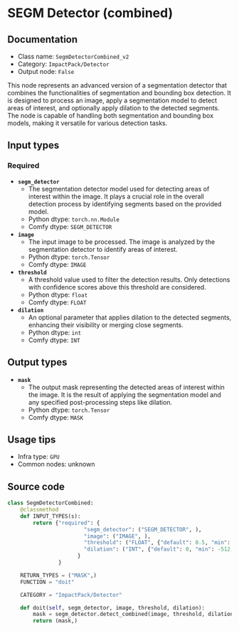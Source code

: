 # SEGM Detector (combined)
## Documentation
- Class name: `SegmDetectorCombined_v2`
- Category: `ImpactPack/Detector`
- Output node: `False`

This node represents an advanced version of a segmentation detector that combines the functionalities of segmentation and bounding box detection. It is designed to process an image, apply a segmentation model to detect areas of interest, and optionally apply dilation to the detected segments. The node is capable of handling both segmentation and bounding box models, making it versatile for various detection tasks.
## Input types
### Required
- **`segm_detector`**
    - The segmentation detector model used for detecting areas of interest within the image. It plays a crucial role in the overall detection process by identifying segments based on the provided model.
    - Python dtype: `torch.nn.Module`
    - Comfy dtype: `SEGM_DETECTOR`
- **`image`**
    - The input image to be processed. The image is analyzed by the segmentation detector to identify areas of interest.
    - Python dtype: `torch.Tensor`
    - Comfy dtype: `IMAGE`
- **`threshold`**
    - A threshold value used to filter the detection results. Only detections with confidence scores above this threshold are considered.
    - Python dtype: `float`
    - Comfy dtype: `FLOAT`
- **`dilation`**
    - An optional parameter that applies dilation to the detected segments, enhancing their visibility or merging close segments.
    - Python dtype: `int`
    - Comfy dtype: `INT`
## Output types
- **`mask`**
    - The output mask representing the detected areas of interest within the image. It is the result of applying the segmentation model and any specified post-processing steps like dilation.
    - Python dtype: `torch.Tensor`
    - Comfy dtype: `MASK`
## Usage tips
- Infra type: `GPU`
- Common nodes: unknown


## Source code
```python
class SegmDetectorCombined:
    @classmethod
    def INPUT_TYPES(s):
        return {"required": {
                        "segm_detector": ("SEGM_DETECTOR", ),
                        "image": ("IMAGE", ),
                        "threshold": ("FLOAT", {"default": 0.5, "min": 0.0, "max": 1.0, "step": 0.01}),
                        "dilation": ("INT", {"default": 0, "min": -512, "max": 512, "step": 1}),
                      }
                }

    RETURN_TYPES = ("MASK",)
    FUNCTION = "doit"

    CATEGORY = "ImpactPack/Detector"

    def doit(self, segm_detector, image, threshold, dilation):
        mask = segm_detector.detect_combined(image, threshold, dilation)
        return (mask,)

```
